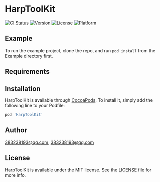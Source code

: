 # HarpToolKit

[![CI Status](https://img.shields.io/travis/383238193@qq.com/HarpToolKit.svg?style=flat)](https://travis-ci.org/383238193@qq.com/HarpToolKit)
[![Version](https://img.shields.io/cocoapods/v/HarpToolKit.svg?style=flat)](https://cocoapods.org/pods/HarpToolKit)
[![License](https://img.shields.io/cocoapods/l/HarpToolKit.svg?style=flat)](https://cocoapods.org/pods/HarpToolKit)
[![Platform](https://img.shields.io/cocoapods/p/HarpToolKit.svg?style=flat)](https://cocoapods.org/pods/HarpToolKit)

## Example

To run the example project, clone the repo, and run `pod install` from the Example directory first.

## Requirements

## Installation

HarpToolKit is available through [CocoaPods](https://cocoapods.org). To install
it, simply add the following line to your Podfile:

```ruby
pod 'HarpToolKit'
```

## Author

383238193@qq.com, 383238193@qq.com

## License

HarpToolKit is available under the MIT license. See the LICENSE file for more info.
